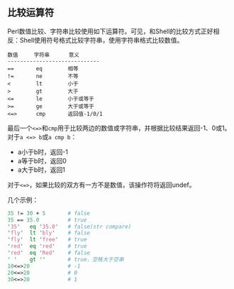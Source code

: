 ## 比较运算符

Perl数值比较、字符串比较使用如下运算符。可见，和Shell的比较方式正好相反：Shell使用符号格式比较字符串，使用字符串格式比较数值。

```
数值     字符串      意义
-----------------------------
==       eq        相等
!=       ne        不等
<        lt        小于
>        gt        大于
<=       le        小于或等于
>=       ge        大于或等于
<=>      cmp       返回值-1/0/1
```

最后一个`<=>`和`cmp`用于比较两边的数值或字符串，并根据比较结果返回-1、0或1。对于`a <=> b`或`a cmp b`：  
- a小于b时，返回-1  
- a等于b时，返回0  
- a大于b时，返回1  

对于`<=>`，如果比较的双方有一方不是数值，该操作符将返回undef。

几个示例：
```perl
35 != 30 + 5       # false
35 == 35.0         # true
'35'   eq '35.0'   # false(str compare)
'fly'  lt 'bly'    # false
'fly'  lt 'free'   # true
'red'  eq 'red'    # true
'red'  eq 'Red'    # false
' '    gt ''       # true，空格大于空串
10<=>20            # -1
20<=>20            # 0
30<=>20            # 1
```

